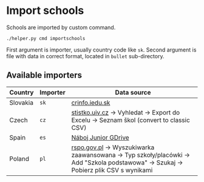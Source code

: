 # Import schools

Schools are imported by custom command.

```shell
./helper.py cmd importschools
```

First argument is importer, usually country code like `sk`. Second argument is file with data in correct format,
located in `bullet` sub-directory.

## Available importers

| Country  | Importer | Data source                                                                                                                                                |
|----------|----------|------------------------------------------------------------------------------------------------------------------------------------------------------------|
| Slovakia | `sk`     | [crinfo.iedu.sk](https://crinfo.iedu.sk/RISPortal/register/ExportCSV?id=1)                                                                                 |
| Czech    | `cz`     | [stistko.uiv.cz](http://stistko.uiv.cz/registr/vybskolrn.asp) -> Vyhledat -> Export do Excelu -> Seznam škol (convert to classic CSV)                      |
| Spain    | `es`     | [Náboj Junior GDrive](https://drive.google.com/file/d/10ezwc0om1DMWmeO3xV6N6ryV9sdx4sRv/view)                                                              |
| Poland   | `pl`     | [rspo.gov.pl](https://rspo.gov.pl) -> Wyszukiwarka zaawansowana -> Typ szkoły/placówki -> Add "Szkola podstawowa" -> Szukaj -> Pobierz plik CSV s wynikami |
